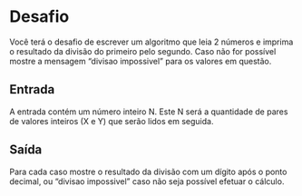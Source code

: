 <h1>Desafio</h1>
Você terá o desafio de escrever um algoritmo que leia 2 números e imprima o resultado da divisão do primeiro pelo segundo. Caso não for possível mostre a mensagem “divisao impossivel” para os valores em questão.

<h2>Entrada</h2>
A entrada contém um número inteiro N. Este N será a quantidade de pares de valores inteiros (X e Y) que serão lidos em seguida.

<h2>Saída</h2>
Para cada caso mostre o resultado da divisão com um dígito após o ponto decimal, ou “divisao impossivel” caso não seja possível efetuar o cálculo.
